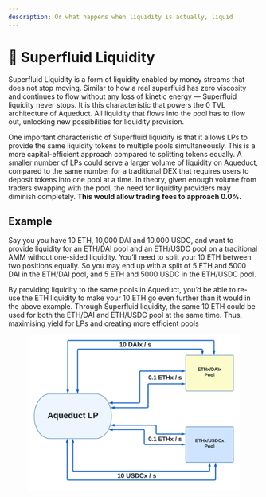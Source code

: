 ```yaml
---
description: Or what happens when liquidity is actually, liquid
---
```


# 🔄 Superfluid Liquidity

Superfluid Liquidity is a form of liquidity enabled by money streams that does not stop moving. Similar to how a real superfluid has zero viscosity and continues to flow without any loss of kinetic energy — Superfluid liquidity never stops. It is this characteristic that powers the 0 TVL architecture of Aqueduct. All liquidity that flows into the pool has to flow out, unlocking new possibilities for liquidity provision.

One important characteristic of Superfluid liquidity is that it allows LPs to provide the same liquidity tokens to multiple pools simultaneously. This is a more capital-efficient approach compared to splitting tokens equally. A smaller number of LPs could serve a larger volume of liquidity on Aqueduct, compared to the same number for a traditional DEX that requires users to deposit tokens into one pool at a time. In theory, given enough volume from traders swapping with the pool, the need for liquidity providers may diminish completely. **This would allow trading fees to approach 0.0%.**

## Example

Say you you have 10 ETH, 10,000 DAI and 10,000 USDC, and want to provide liquidity for an ETH/DAI pool and an ETH/USDC pool on a traditional AMM without one-sided liquidity. You’ll need to split your 10 ETH between two positions equally. So you may end up with a split of 5 ETH and 5000 DAI in the ETH/DAI pool, and 5 ETH and 5000 USDC in the ETH/USDC pool.&#x20;

By providing liquidity to the same pools in Aqueduct, you’d be able to re-use the ETH liquidity to make your 10 ETH go even further than it would in the above example. Through Superfluid liquidity, the same 10 ETH could be used for both the ETH/DAI and ETH/USDC pool at the same time. Thus, maximising yield for LPs and creating more efficient pools

<figure><img src="../.gitbook/assets/superfluid-liquidity-multiple-pools.png" alt=""><figcaption></figcaption></figure>
